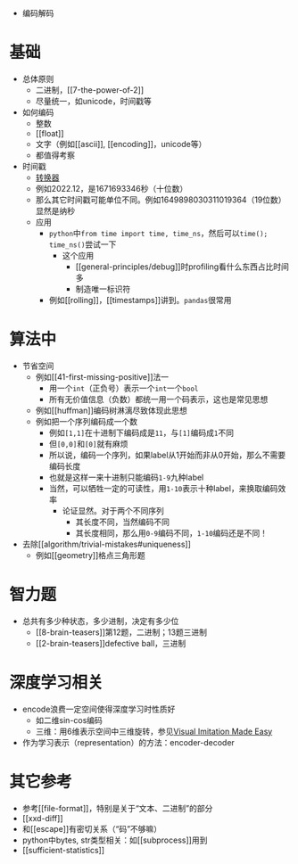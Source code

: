 - 编码解码
# 基础
- 总体原则
  - 二进制，[[7-the-power-of-2]]
  - 尽量统一，如unicode，时间戳等
- 如何编码
  - 整数
  - [[float]]
  - 文字（例如[[ascii]], [[encoding]]，unicode等）
  - 都值得考察
- 时间戳
  - [转换器](https://tool.lu/timestamp/)
  - 例如2022.12，是1671693346秒（十位数）
  - 那么其它时间戳可能单位不同。例如1649898030311019364（19位数）显然是纳秒
  - 应用
    - `python`中`from time import time, time_ns`，然后可以`time(); time_ns()`尝试一下
      - 这个应用
        - [[general-principles/debug]]时profiling看什么东西占比时间多
        - 制造唯一标识符
    - 例如[[rolling]]，[[timestamps]]讲到。`pandas`很常用
# 算法中
- 节省空间
  - 例如[[41-first-missing-positive]]法一
    - 用一个`int`（正负号）表示一个`int`一个`bool`
    - 所有无价值信息（负数）都统一用一个码表示，这也是常见思想
  - 例如[[huffman]]编码树淋漓尽致体现此思想
  - 例如把一个序列编码成一个数
      - 例如`[1,1]`在十进制下编码成是`11`，与`[1]`编码成`1`不同
      - 但`[0,0]`和`[0]`就有麻烦
      - 所以说，编码一个序列，如果label从1开始而非从0开始，那么不需要编码长度
      - 也就是这样一来十进制只能编码`1-9`九种label
      - 当然，可以牺牲一定的可读性，用`1-10`表示十种label，来换取编码效率
        - 论证显然。对于两个不同序列
          - 其长度不同，当然编码不同
          - 其长度相同，那么用`0-9`编码不同，`1-10`编码还是不同！
- 去除[[algorithm/trivial-mistakes#uniqueness]]
  - 例如[[geometry]]格点三角形题
# 智力题
- 总共有多少种状态，多少进制，决定有多少位
  - [[8-brain-teasers]]第12题，二进制；13题三进制
  - [[2-brain-teasers]]defective ball，三进制
# 深度学习相关
- encode浪费一定空间使得深度学习时性质好
  - 如二维sin-cos编码
  - 三维：用6维表示空间中三维旋转，参见[Visual Imitation Made Easy](https://dhiraj100892.github.io/Visual-Imitation-Made-Easy/resources/paper.pdf)
- 作为学习表示（representation）的方法：encoder-decoder
# 其它参考
- 参考[[file-format]]，特别是关于“文本、二进制”的部分
- [[xxd-diff]]
- 和[[escape]]有密切关系（“码”不够嘛）
- python中bytes, str类型相关：如[[subprocess]]用到
- [[sufficient-statistics]]